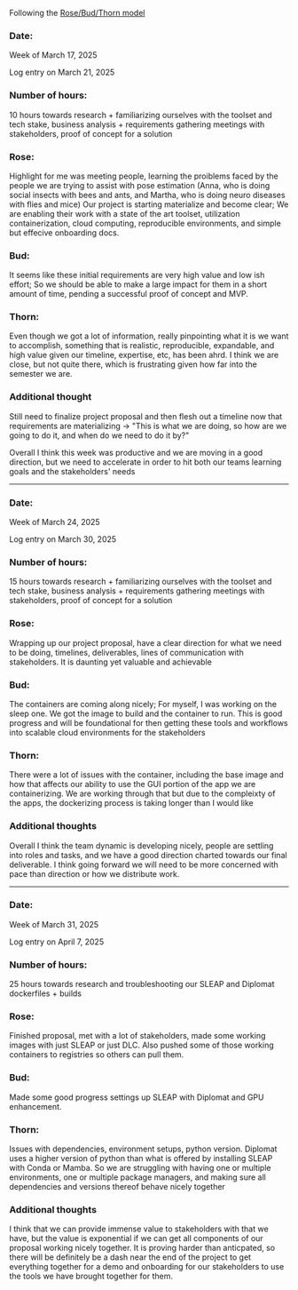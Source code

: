 Following the [Rose/Bud/Thorn model](https://www.panoramaed.com/blog/rose-bud-thorn-activity-and-worksheet#:~:text=%22Rose%2C%20Bud%2C%20Thorn%22%20is%20a%20mindful%20design%2D,day%2C%20week%2C%20or%20month.)
### Date:
Week of March 17, 2025

Log entry on March 21, 2025

### Number of hours:
10 hours towards research + familiarizing ourselves with the toolset and tech stake, business analysis + requirements gathering meetings with stakeholders, proof of concept for a
solution

### Rose:
Highlight for me was meeting people, learning the proiblems faced by the people we are trying to assist with pose estimation
(Anna, who is doing social insects with bees and ants, and Martha, who is doing neuro diseases with flies and mice)
Our project is starting materialize and become clear; We are enabling their work with a state of the art toolset, utilization containerization, cloud computing, 
reproducible environments, and simple but effecive onboarding docs.

### Bud:
It seems like these initial requirements are very high value and low ish effort; So we should be able to make a large impact for them in a short amount of time,
pending a successful proof of concept and MVP.

### Thorn:
Even though we got a lot of information, really pinpointing what it is we want to accomplish, something that is realistic, reproducible, expandable, and high value given
our timeline, expertise, etc, has been ahrd. I think we are close, but not quite there, which is frustrating given how far into the semester we are. 

### Additional thought
Still need to finalize project proposal and then flesh out a timeline now that requirements are materializing -> "This is what we are doing, so how are we going to do it, and when do we need to do it by?"

Overall I think this week was productive and we are moving in a good direction, but we need to accelerate in order to hit both our teams learning goals and the stakeholders' needs

---

### Date:
Week of March 24, 2025

Log entry on March 30, 2025

### Number of hours:
15 hours towards research + familiarizing ourselves with the toolset and tech stake, business analysis + requirements gathering meetings with stakeholders, proof of concept for a solution

### Rose:
Wrapping up our project proposal, have a clear direction for what we need to be doing, timelines, deliverables, lines of communication with stakeholders. It is daunting yet valuable and achievable

### Bud:
The containers are coming along nicely; For myself, I was working on the sleep one. We got the image to build and the container to run. This is good progress and will be foundational for then getting these tools and workflows into scalable cloud environments for the stakeholders

### Thorn:
There were a lot of issues with the container, including the base image and how that affects our ability to use the GUI portion of the app we are containerizing. We are working through that but due to the compleixty of the apps, the dockerizing process is taking longer than I would like

### Additional thoughts
Overall I think the team dynamic is developing nicely, people are settling into roles and tasks, and we have a good direction charted towards our final deliverable. I think going forward we will need to be more concerned with pace than direction or how we distribute work.

---

### Date:
Week of March 31, 2025

Log entry on April 7, 2025

### Number of hours:
25 hours towards research and troubleshooting our SLEAP and Diplomat dockerfiles + builds

### Rose:
Finished proposal, met with a lot of stakeholders, made some working images with just SLEAP or just DLC. Also pushed some of those working containers to registries so others can pull them.

### Bud:
Made some good progress settings up SLEAP with Diplomat and GPU enhancement. 

### Thorn:
Issues with dependencies, environment setups, python version. Diplomat uses a higher version of python than what is offered by installing SLEAP with Conda or Mamba. So we are struggling with having one or multiple environments, one or multiple package managers, and making sure all dependencies and versions thereof behave nicely together

### Additional thoughts
I think that we can provide immense value to stakeholders with that we have, but the value is exponential if we can get all components of our proposal working nicely together. It is proving harder than anticpated, so there will be definitely be a dash near the end of the project to get everything together for a demo and onboarding for our stakeholders to use the tools we have brought together for them.

